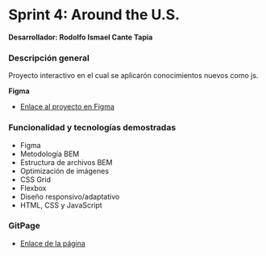# Sprint 4: Around the U.S.
**Desarrollador: Rodolfo Ismael Cante Tapia**

### Descripción general

Proyecto interactivo en el cual se aplicarón conocimientos nuevos como js. 

**Figma**

- [Enlace al proyecto en Figma](https://www.figma.com/file/zXzLVGc4KNVm3FMTsAnQnH/WEB%2C-Sprint-4%3A-Alrededor-de-los-EEUU-%7C-desktop-%2B-mobile?node-id=20405%3A205&t=lgQkKMUoqEAPM19w-1)

### Funcionalidad y tecnologías demostradas

- Figma
- Metodología BEM
- Estructura de archivos BEM
- Optimización de imágenes
- CSS Grid
- Flexbox
- Diseño responsivo/adaptativo
- HTML, CSS y JavaScript

### GitPage

- [Enlace de la página](https://rodoct.github.io/web_project_4_esp/)